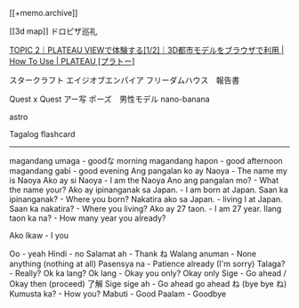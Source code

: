 [[+memo.archive]]


[[3d map]]
ドロピザ巡礼

[TOPIC 2｜PLATEAU VIEWで体験する[1/2]｜3D都市モデルをブラウザで利用 | How To Use | PLATEAU [プラトー]](https://www.mlit.go.jp/plateau/learning/tpc02-1/)


スタークラフト
エイジオブエンパイア
フリーダムハウス　報告書

Quest x Quest
アー写
ポーズ　男性モデル
nano-banana

astro





Tagalog flashcard




---

magandang umaga - goodな morning
magandang hapon - good afternoon
magandang gabi - good evening
Ang pangalan ko ay Naoya - The name my is Naoya
Ako ay si Naoya -  I am the Naoya
Ano ang pangalan mo? - What the name your?
Ako ay ipinanganak sa Japan. - I am born at Japan.
Saan ka ipinanganak? - Where you born?
Nakatira ako sa Japan. - living I at Japan.
Saan ka nakatira? - Where you living?
Ako ay 27 taon. - I am 27 year.
Ilang taon ka na? - How many year you already?

Ako Ikaw - I you

Oo - yeah
Hindi - no
Salamat ah - Thank ね
Walang anuman - None anything (nothing at all)
Pasensya na - Patience already (I'm sorry)
Talaga? - Really?
Ok ka lang? Ok lang - Okay you only? Okay only
Sige - Go ahead / Okay then (proceed) 了解
Sige sige ah - Go ahead go ahead ね (bye bye ね)
Kumusta ka? - How you?
Mabuti - Good
Paalam - Goodbye




